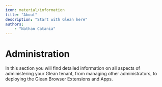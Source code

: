 ```yaml
---
icon: material/information
title: "About"
description: "Start with Glean here"
authors:
    - "Nathan Catania"
---
```


# Administration
In this section you will find detailed information on all aspects of administering your Glean tenant, from managing other administrators, to deploying the Glean Browser Extensions and Apps.
